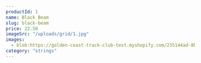 ```yaml
---
productId: 1
name: Black Beam
slug: black-beam
price: 22.50
imageSrc: "/uploads/grid/1.jpg"
images:
  - blob:https://golden-coast-track-club-test.myshopify.com/235144ad-8b38-4398-ac11-fc02c22c8c3d
category: "strings"
---
```

